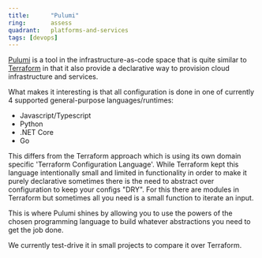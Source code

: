 ```yaml
---
title:      "Pulumi"
ring:       assess
quadrant:   platforms-and-services
tags: [devops]
---
```


[Pulumi](https://www.pulumi.com/) is a tool in the infrastructure-as-code space that is quite similar to [Terraform](https://www.terraform.io/) in that it also provide a declarative way to provision cloud infrastructure and services.

What makes it interesting is that all configuration is done in one of currently 4 supported general-purpose languages/runtimes: 
* Javascript/Typescript
* Python
* .NET Core
* Go

This differs from the Terraform approach which is using its own domain specific 'Terraform Configuration Language'.
While Terraform kept this language intentionally small and limited in functionality in order to make it purely declarative sometimes there is the need to abstract over configuration to keep your configs "DRY".
For this there are modules in Terraform but sometimes all you need is a small function to iterate an input. 

This is where Pulumi shines by allowing you to use the powers of the chosen programming language to build whatever abstractions you need to get the job done.

We currently test-drive it in small projects to compare it over Terraform.
